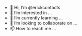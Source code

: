 - 👋 Hi, I’m @erickcontacts
- 👀 I’m interested in ...
- 🌱 I’m currently learning ...
- 💞️ I’m looking to collaborate on ...
- 📫 How to reach me ...

<!---
erickcontacts/erickcontacts is a ✨ special ✨ repository because its `README.md` (this file) appears on your GitHub profile.
You can click the Preview link to take a look at your changes.
--->
